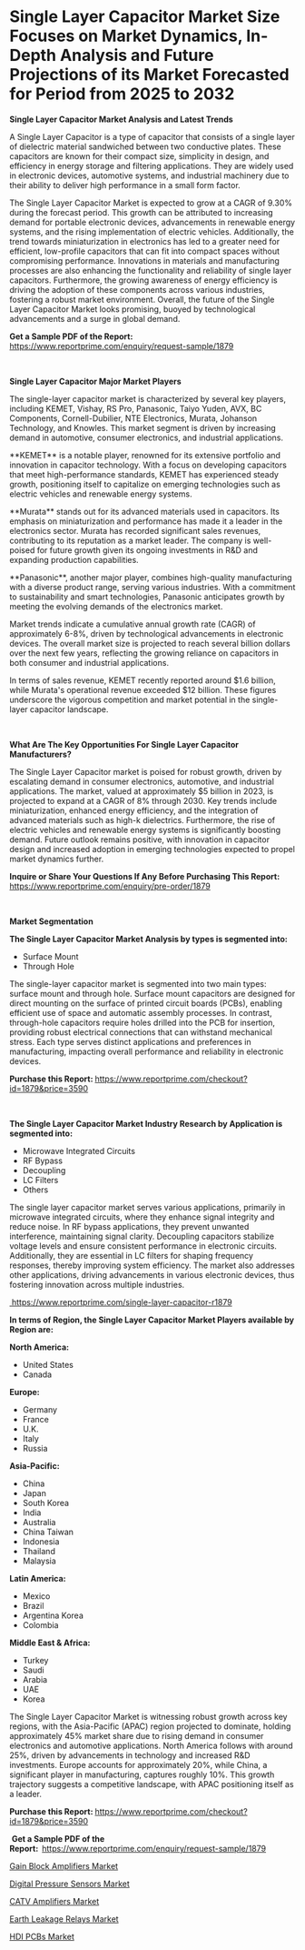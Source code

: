 <p><h1>Single Layer Capacitor Market Size Focuses on Market Dynamics, In-Depth Analysis and Future Projections of its Market Forecasted for Period from 2025 to 2032</h1></p><p><strong>Single Layer Capacitor Market Analysis and Latest Trends</strong></p>
<p><p>A Single Layer Capacitor is a type of capacitor that consists of a single layer of dielectric material sandwiched between two conductive plates. These capacitors are known for their compact size, simplicity in design, and efficiency in energy storage and filtering applications. They are widely used in electronic devices, automotive systems, and industrial machinery due to their ability to deliver high performance in a small form factor.</p><p>The Single Layer Capacitor Market is expected to grow at a CAGR of 9.30% during the forecast period. This growth can be attributed to increasing demand for portable electronic devices, advancements in renewable energy systems, and the rising implementation of electric vehicles. Additionally, the trend towards miniaturization in electronics has led to a greater need for efficient, low-profile capacitors that can fit into compact spaces without compromising performance. Innovations in materials and manufacturing processes are also enhancing the functionality and reliability of single layer capacitors. Furthermore, the growing awareness of energy efficiency is driving the adoption of these components across various industries, fostering a robust market environment. Overall, the future of the Single Layer Capacitor Market looks promising, buoyed by technological advancements and a surge in global demand.</p></p>
<p><strong>Get a Sample PDF of the Report:&nbsp;</strong> <a href="https://www.reportprime.com/enquiry/request-sample/1879?utm_campaign=24&utm_medium=2&utm_source=Github&utm_content=ia&utm_term=18032025&utm_id=single-layer-capacitor">https://www.reportprime.com/enquiry/request-sample/1879</a></p>
<p>&nbsp;</p>
<p><strong>Single Layer Capacitor Major Market Players</strong></p>
<p><p>The single-layer capacitor market is characterized by several key players, including KEMET, Vishay, RS Pro, Panasonic, Taiyo Yuden, AVX, BC Components, Cornell-Dubilier, NTE Electronics, Murata, Johanson Technology, and Knowles. This market segment is driven by increasing demand in automotive, consumer electronics, and industrial applications.</p><p>**KEMET** is a notable player, renowned for its extensive portfolio and innovation in capacitor technology. With a focus on developing capacitors that meet high-performance standards, KEMET has experienced steady growth, positioning itself to capitalize on emerging technologies such as electric vehicles and renewable energy systems.</p><p>**Murata** stands out for its advanced materials used in capacitors. Its emphasis on miniaturization and performance has made it a leader in the electronics sector. Murata has recorded significant sales revenues, contributing to its reputation as a market leader. The company is well-poised for future growth given its ongoing investments in R&D and expanding production capabilities.</p><p>**Panasonic**, another major player, combines high-quality manufacturing with a diverse product range, serving various industries. With a commitment to sustainability and smart technologies, Panasonic anticipates growth by meeting the evolving demands of the electronics market.</p><p>Market trends indicate a cumulative annual growth rate (CAGR) of approximately 6-8%, driven by technological advancements in electronic devices. The overall market size is projected to reach several billion dollars over the next few years, reflecting the growing reliance on capacitors in both consumer and industrial applications.</p><p>In terms of sales revenue, KEMET recently reported around $1.6 billion, while Murata's operational revenue exceeded $12 billion. These figures underscore the vigorous competition and market potential in the single-layer capacitor landscape.</p></p>
<p>&nbsp;</p>
<p><strong>What Are The Key Opportunities For Single Layer Capacitor Manufacturers?</strong></p>
<p><p>The Single Layer Capacitor market is poised for robust growth, driven by escalating demand in consumer electronics, automotive, and industrial applications. The market, valued at approximately $5 billion in 2023, is projected to expand at a CAGR of 8% through 2030. Key trends include miniaturization, enhanced energy efficiency, and the integration of advanced materials such as high-k dielectrics. Furthermore, the rise of electric vehicles and renewable energy systems is significantly boosting demand. Future outlook remains positive, with innovation in capacitor design and increased adoption in emerging technologies expected to propel market dynamics further.</p></p>
<p><strong>Inquire or Share Your Questions If Any Before Purchasing This Report:</strong> <a href="https://www.reportprime.com/enquiry/pre-order/1879?utm_campaign=24&utm_medium=2&utm_source=Github&utm_content=ia&utm_term=18032025&utm_id=single-layer-capacitor">https://www.reportprime.com/enquiry/pre-order/1879</a></p>
<p>&nbsp;</p>
<p><strong>Market Segmentation</strong></p>
<p><strong>The Single Layer Capacitor Market Analysis by types is segmented into:</strong></p>
<p><ul><li>Surface Mount</li><li>Through Hole</li></ul></p>
<p><p>The single-layer capacitor market is segmented into two main types: surface mount and through hole. Surface mount capacitors are designed for direct mounting on the surface of printed circuit boards (PCBs), enabling efficient use of space and automatic assembly processes. In contrast, through-hole capacitors require holes drilled into the PCB for insertion, providing robust electrical connections that can withstand mechanical stress. Each type serves distinct applications and preferences in manufacturing, impacting overall performance and reliability in electronic devices.</p></p>
<p><strong>Purchase this Report:&nbsp;</strong><a href="https://www.reportprime.com/checkout?id=1879&price=3590&utm_campaign=24&utm_medium=2&utm_source=Github&utm_content=ia&utm_term=18032025&utm_id=single-layer-capacitor">https://www.reportprime.com/checkout?id=1879&price=3590</a></p>
<p>&nbsp;</p>
<p><strong>The Single Layer Capacitor Market Industry Research by Application is segmented into:</strong></p>
<p><ul><li>Microwave Integrated Circuits</li><li>RF Bypass</li><li>Decoupling</li><li>LC Filters</li><li>Others</li></ul></p>
<p><p>The single layer capacitor market serves various applications, primarily in microwave integrated circuits, where they enhance signal integrity and reduce noise. In RF bypass applications, they prevent unwanted interference, maintaining signal clarity. Decoupling capacitors stabilize voltage levels and ensure consistent performance in electronic circuits. Additionally, they are essential in LC filters for shaping frequency responses, thereby improving system efficiency. The market also addresses other applications, driving advancements in various electronic devices, thus fostering innovation across multiple industries.</p></p>
<p><a href="https://www.reportprime.com/single-layer-capacitor-r1879?utm_campaign=24&utm_medium=2&utm_source=Github&utm_content=ia&utm_term=18032025&utm_id=single-layer-capacitor">&nbsp;https://www.reportprime.com/single-layer-capacitor-r1879</a></p>
<p><strong>In terms of Region, the Single Layer Capacitor Market Players available by Region are:</strong></p>
<p>
    <p> <strong> North America: </strong>
        <ul>
            <li>United States</li>
            <li>Canada</li>
        </ul>
        </p> 
    <p> <strong> Europe: </strong>
        <ul>
            <li>Germany</li>
            <li>France</li>
            <li>U.K.</li>
            <li>Italy</li>
            <li>Russia</li>
        </ul>
        </p> 
    <p> <strong> Asia-Pacific: </strong>
        <ul>
            <li>China</li>
            <li>Japan</li>
            <li>South Korea</li>
            <li>India</li>
            <li>Australia</li>
            <li>China Taiwan</li>
            <li>Indonesia</li>
            <li>Thailand</li>
            <li>Malaysia</li>
        </ul>
        </p> 
    <p> <strong> Latin America: </strong>
        <ul>
            <li>Mexico</li>
            <li>Brazil</li>
            <li>Argentina Korea</li>
            <li>Colombia</li>
        </ul>
        </p> 
    <p> <strong> Middle East & Africa: </strong>
        <ul>
            <li>Turkey</li>
            <li>Saudi</li>
            <li>Arabia</li>
            <li>UAE</li>
            <li>Korea</li>
        </ul>
    </p>
    </p>
<p><p>The Single Layer Capacitor Market is witnessing robust growth across key regions, with the Asia-Pacific (APAC) region projected to dominate, holding approximately 45% market share due to rising demand in consumer electronics and automotive applications. North America follows with around 25%, driven by advancements in technology and increased R&D investments. Europe accounts for approximately 20%, while China, a significant player in manufacturing, captures roughly 10%. This growth trajectory suggests a competitive landscape, with APAC positioning itself as a leader.</p></p>
<p><strong>Purchase this Report: </strong><a href="https://www.reportprime.com/checkout?id=1879&price=3590&utm_campaign=24&utm_medium=2&utm_source=Github&utm_content=ia&utm_term=18032025&utm_id=single-layer-capacitor">https://www.reportprime.com/checkout?id=1879&price=3590</a></p>
<p>&nbsp;<strong>Get a Sample PDF of the Report:&nbsp;&nbsp;</strong><a href="https://www.reportprime.com/enquiry/request-sample/1879?utm_campaign=24&utm_medium=2&utm_source=Github&utm_content=ia&utm_term=18032025&utm_id=single-layer-capacitor">https://www.reportprime.com/enquiry/request-sample/1879</a></p>
<p><strong></strong></p>
<p><p><a href="https://github.com/curinbucan9/Market-Research-Report-List-1/blob/main/gain-block-amplifiers-market.md?utm_campaign=24&utm_medium=2&utm_source=Github&utm_content=ia&utm_term=18032025&utm_id=single-layer-capacitor">Gain Block Amplifiers Market</a></p><p><a href="https://github.com/klindsey95/Market-Research-Report-List-1/blob/main/digital-pressure-sensors-market.md?utm_campaign=24&utm_medium=2&utm_source=Github&utm_content=ia&utm_term=18032025&utm_id=single-layer-capacitor">Digital Pressure Sensors Market</a></p><p><a href="https://github.com/delindacallegari68/Market-Research-Report-List-1/blob/main/catv-amplifiers-market.md?utm_campaign=24&utm_medium=2&utm_source=Github&utm_content=ia&utm_term=18032025&utm_id=single-layer-capacitor">CATV Amplifiers Market</a></p><p><a href="https://github.com/boitafbg/Market-Research-Report-List-1/blob/main/earth-leakage-relays-market.md?utm_campaign=24&utm_medium=2&utm_source=Github&utm_content=ia&utm_term=18032025&utm_id=single-layer-capacitor">Earth Leakage Relays Market</a></p><p><a href="https://github.com/qetelosooya/Market-Research-Report-List-1/blob/main/hdi-pcbs-market.md?utm_campaign=24&utm_medium=2&utm_source=Github&utm_content=ia&utm_term=18032025&utm_id=single-layer-capacitor">HDI PCBs Market</a></p></p>